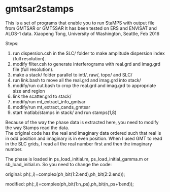 # gmtsar2stamps

 This is a set of programs that enable you to run StaMPS with output file from GMTSAR or GMT5SAR
 It has been tested on ERS and ENVISAT and ALOS-1 data.
 Xiaopeng Tong, University of Washington, Seattle, Feb 2016

 Steps:
1. run dispersion.csh in the SLC/ folder to make amplitude dispersion index (full resolution).
2. modify filter.csh to generate interferograms with real.grd and imag.grd file (full resolution).
3. make a stack/ folder parallel to intf/, raw/, topo/ and SLC/
4. run link.bash to move all the real.grd and imag.grd into stack/
5. modify/run cut.bash to crop the real.grd and imag.grd to appropriate size and region
6. link the scatter.grd to stack/
7. modify/run mt_extract_info_gmtsar
8. modify/run mt_extract_cands_gmtsar
9. start matlab/stamps in stack/ and run stamps(1,8)

Because of the way the phase data is extracted here, you need to modify the way Stamps read the data.  
The original code has the real and imaginary data ordered such that real is in odd position and imaginary is in even position. 
When I used GMT to read in the SLC grids, I read all the real number first and then the imaginary number. 

The phase is loaded in ps_load_initial.m, ps_load_initial_gamma.m or sb_load_initial.m. So you need to change the code:

original:
ph(:,i)=complex(ph_bit(1:2:end),ph_bit(2:2:end));

modified:
ph(:,i)=complex(ph_bit(1:n_ps),ph_bit(n_ps+1:end));

